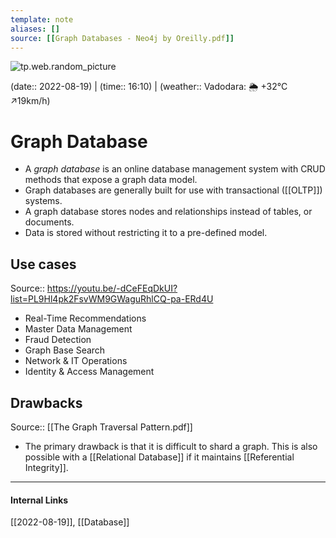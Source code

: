 ```yaml
---
template: note
aliases: []
source: [[Graph Databases - Neo4j by Oreilly.pdf]]
---
```

![tp.web.random_picture](https://images.unsplash.com/photo-1534953356485-3b0fa4742c8f?crop=entropy&cs=tinysrgb&fit=crop&fm=jpg&h=300&ixid=MnwxfDB8MXxyYW5kb218MHx8dHJlZSxsYW5kc2NhcGUsd2F0ZXIsbW91bnRhaW58fHx8fHwxNjYwOTA1NjI0&ixlib=rb-1.2.1&q=80&utm_campaign=api-credit&utm_medium=referral&utm_source=unsplash_source&w=900)

(date:: 2022-08-19) | (time:: 16:10) | (weather:: Vadodara: 🌦   +32°C ↗19km/h)

# Graph Database
- A *graph database* is an online database management system with CRUD methods that expose a graph data model.
- Graph databases are generally built for use with transactional ([[OLTP]]) systems.
- A graph database stores nodes and relationships instead of tables, or documents.
- Data is stored without restricting it to a pre-defined model.

## Use cases
Source:: https://youtu.be/-dCeFEqDkUI?list=PL9Hl4pk2FsvWM9GWaguRhlCQ-pa-ERd4U
- Real-Time Recommendations
- Master Data Management
- Fraud Detection
- Graph Base Search
- Network & IT Operations
- Identity & Access Management

## Drawbacks
Source:: [[The Graph Traversal Pattern.pdf]]
- The primary drawback is that it is difficult to shard a graph. This is also possible with a [[Relational Database]] if it maintains [[Referential Integrity]].

---
#### Internal Links
[[2022-08-19]], [[Database]]